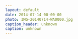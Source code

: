 ```yaml
---
layout: default
date: 2014-07-14 00-00-00
photo: IMG-20140714-WA0000.jpg
caption_header: unknown
caption: unknown
---
```

